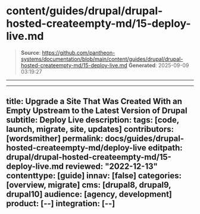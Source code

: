 # content/guides/drupal/drupal-hosted-createempty-md/15-deploy-live.md

> **Source**: https://github.com/pantheon-systems/documentation/blob/main/content/guides/drupal/drupal-hosted-createempty-md/15-deploy-live.md
> **Generated**: 2025-09-09 03:19:27

---

---
title: Upgrade a Site That Was Created With an Empty Upstream to the Latest Version of Drupal
subtitle: Deploy Live
description: 
tags: [code, launch, migrate, site, updates]
contributors: [wordsmither]
permalink: docs/guides/drupal-hosted-createempty-md/deploy-live
editpath: drupal/drupal-hosted-createempty-md/15-deploy-live.md
reviewed: "2022-12-13"
contenttype: [guide]
innav: [false]
categories: [overview, migrate]
cms: [drupal8, drupal9, drupal10]
audience: [agency, development]
product: [--]
integration: [--]
---

<Partial file="drupal/deploy-live.md" />

